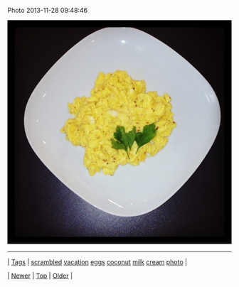 <!--
title: Photo 2013-11-28 09
date: 2020-06-28T15:27:00.192Z
tags: scrambled, vacation, eggs, coconut, milk, cream, photo
-->


Photo 2013-11-28 09:48:46

![](68353138000-0.jpg)

<!--BOTTOM-POST-NAVIGATION-->
---

| [Tags](tags.md) | [scrambled](tag-scrambled.md) [vacation](tag-vacation.md) [eggs](tag-eggs.md) [coconut](tag-coconut.md) [milk](tag-milk.md) [cream](tag-cream.md) [photo](tag-photo.md) |

| [Newer](68352397942.md) | [Top](index.md) | [Older](68508033823.md) |